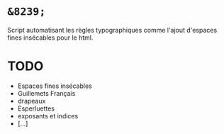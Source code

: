 <code>&8239;</code>
=======

Script automatisant les règles typographiques comme l'ajout d'espaces fines insécables pour le html.


TODO
====

- Espaces fines insécables
- Guillemets Français
- drapeaux
- Esperluettes
- exposants et indices
- [...]
